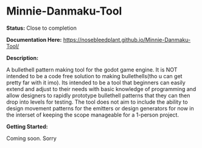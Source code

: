 # Minnie-Danmaku-Tool
**Status:** Close to completion

**Documentation Here:** https://nosebleedplant.github.io/Minnie-Danmaku-Tool/

**Description:**

A bullethell pattern making tool for the godot game engine. It is NOT intended to be a code free solution to making bullethells(tho u can get pretty far with it imo). Its intended to be a tool that beginners can easily extend and adjust to their needs with basic knowledge of programming and allow designers to rapidly prototype bullethell patterns that they can then drop into levels for testing. The tool does not aim to include the ability to design movement patterns for the emitters or design generators for now in the interset of keeping the scope manageable for a 1-person project.

**Getting Started:**

Coming soon. Sorry
